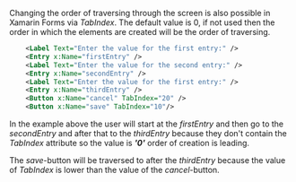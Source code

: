 Changing the order of traversing through the screen is also possible in Xamarin Forms via *TabIndex*. The default value is 0, if not used then the order in which the elements are created will be the order of traversing.

```xml
    <Label Text="Enter the value for the first entry:" />
    <Entry x:Name="firstEntry" />
    <Label Text="Enter the value for the second entry:" />
    <Entry x:Name="secondEntry" />
    <Label Text="Enter the value for the first entry:" />
    <Entry x:Name="thirdEntry" />
    <Button x:Name="cancel" TabIndex="20" />
    <Button x:Name="save" TabIndex="10"/>
```

In the example above the user will start at the *firstEntry* and then go to the *secondEntry* and after that to the *thirdEntry* because they don't contain the *TabIndex* attribute so the value is ***'0'*** order of creation is leading.

The *save*-button will be traversed to after the *thirdEntry* because the value of *TabIndex* is lower than the value of the *cancel*-button.